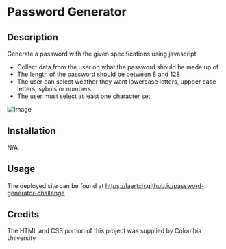 # Password Generator

## Description

Generate a password with the given specifications using javascript

- Collect data from the user on what the password should be made up of 
- The length of the password should be between 8 and 128 
- The user can select weather they want lowercase letters, uppper case letters, sybols or numbers
- The user must select at least one character set 

![image](https://user-images.githubusercontent.com/37091234/217958092-74dd77c2-5a09-474a-923f-42a4d6eb37f7.png)

## Installation

N/A

## Usage

The deployed site can be found at https://laertxh.github.io/password-generator-challenge

## Credits 

The HTML and CSS portion of this project was supplied by Colombia University 



